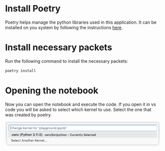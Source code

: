 # Install Poetry

Poetry helps manage the python libraries used in this application. It can be installed on you system by following the instructions [here](https://python-poetry.org/docs/).

# Install necessary packets

Run the following command to install the necessary packets:

```bash
poetry install
```

# Opening the notebook

Now you can open the notebook and execute the code. If you open it in vs code you will be asked to select which kernel to use. Select the one that was created by poetry.

![](img/select-kernel.png)
